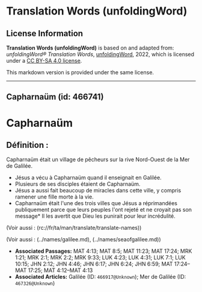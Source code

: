 # Translation Words (unfoldingWord)

## License Information

**Translation Words (unfoldingWord)** is based on and adapted from: _unfoldingWord® Translation Words_, [unfoldingWord](https://unfoldingword.org/utw), 2022, which is licensed under a [CC BY-SA 4.0 license](https://creativecommons.org/licenses/by-sa/4.0/legalcode.en).

This markdown version is provided under the same license.



--------------------------------

## Capharnaüm (id: 466741)

Capharnaüm
==========

Définition :
------------

Capharnaüm était un village de pêcheurs sur la rive Nord\-Ouest de la Mer de Galilée.

* Jésus a vécu à Capharnaüm quand il enseignait en Galilée.
* Plusieurs de ses disciples étaient de Capharnaüm.
* Jésus a aussi fait beaucoup de miracles dans cette ville, y compris ramener une fille morte à la vie.
* Capharnaüm était l'une des trois villes que Jésus a réprimandées publiquement parce que leurs peuples l'ont rejeté et ne croyait pas son message\* Il les avertit que Dieu les punirait pour leur incrédulité.

(Voir aussi : (rc://fr/ta/man/translate/translate\-names))

(Voir aussi : (../names/galilee.md), (../names/seaofgalilee.md))

* **Associated Passages:** MAT 4:13; MAT 8:5; MAT 11:23; MAT 17:24; MRK 1:21; MRK 2:1; MRK 2:2; MRK 9:33; LUK 4:23; LUK 4:31; LUK 7:1; LUK 10:15; JHN 2:12; JHN 4:46; JHN 6:17; JHN 6:24; JHN 6:59; MAT 17:24–MAT 17:25; MAT 4:12–MAT 4:13
* **Associated Articles:** Galilée (ID: `466917@Unknown`); Mer de Galilée (ID: `467326@Unknown`)

